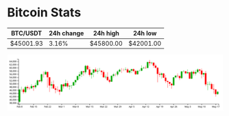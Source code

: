 # Bitcoin Stats

BTC/USDT|24h change|24h high|24h low|
|---|---|---|---|
|$45001.93|3.16%|$45800.00|$42001.00|

<img src="./chart.svg">
